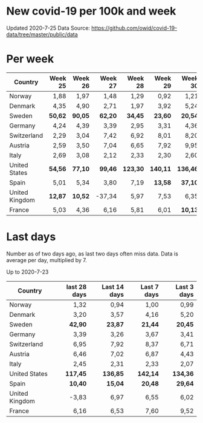 # New covid-19 per 100k and week
Updated 2020-7-25
Data Source: https://github.com/owid/covid-19-data/tree/master/public/data

# Per week
|Country|Week 25|Week 26|Week 27|Week 28|Week 29|Week 30|
| --- | --: | --: | --: | --: | --: | --: |
|Norway|1,88 |1,97 |1,48 |1,29 |0,92 |1,21 |
|Denmark|4,35 |4,90 |2,71 |1,97 |3,92 |5,24 |
|Sweden|**50,62** |**90,05** |**62,20** |**34,45** |**23,60** |**20,54** |
|Germany|4,24 |4,39 |3,39 |2,95 |3,31 |4,36 |
|Switzerland|2,29 |3,04 |7,42 |6,92 |8,01 |8,20 |
|Austria|2,59 |3,50 |7,04 |6,65 |7,92 |9,95 |
|Italy|2,69 |3,08 |2,12 |2,33 |2,30 |2,60 |
|United States|**54,56** |**77,10** |**99,46** |**123,30** |**140,11** |**136,46** |
|Spain|5,01 |5,34 |3,80 |7,19 |**13,58** |**37,10** |
|United Kingdom|**12,87** |**10,52** |-37,34 |5,97 |7,53 |6,35 |
|France|5,03 |4,36 |6,16 |5,81 |6,01 |**10,13** |

# Last days
Number as of two days ago, as last two days often miss data.  Data is average per day, multiplied by 7.

Up to 2020-7-23

|Country|last 28 days|Last 14 days|Last 7 days|Last 3 days|
| --- | --: | --: | --: | --: |
|Norway|1,32|0,94|1,00|0,99|
|Denmark|3,20|3,57|4,16|5,20|
|Sweden|**42,90**|**23,87**|**21,44**|**20,45**|
|Germany|3,39|3,26|3,67|3,41|
|Switzerland|6,95|7,92|8,37|6,71|
|Austria|6,46|7,02|6,87|4,43|
|Italy|2,45|2,31|2,33|2,07|
|United States|**117,45**|**136,85**|**142,14**|**134,36**|
|Spain|**10,40**|**15,04**|**20,48**|**29,64**|
|United Kingdom|-3,83|6,97|6,55|6,02|
|France|6,16|6,53|7,60|9,52|
